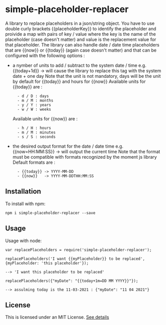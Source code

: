 # simple-placeholder-replacer

A library to replace placeholders in a json/string object. 
You have to use double curly brackets {{placeholderKey}} to identify the placeholder and proivide a map with pairs of key / value where the key is the name of the placeholder (case doesn't matter) and value is the replacement value for that placeholder.
The library can also handle date / date time placeholders that are {{now}} or {{today}} (again case doesn't matter) and that can be configured with the following options :

- a nymber of units to add / subtract to the system date / time 
    e.g. {{today+1d}}  -> will cause the library to replace this tag with the system date + one day
    Note that the unit is not mandatory, days will be the unit by default for {{today}} and hours for {{now}}
    Available units for {{today}} are :
    
        - d / D : days
        - m / M : months
        - y / Y : years
        - w / W : weeks
        
    Available units for {{now}} are :
    
        - h / H : hours
        - m / M : minutes
        - s / S : seconds
        
- the desired output format for the date / date time
    e.g. {{now=HH:MM:SS}} -> will output the current time
    Note that the format must be compatible with formats recognized by the moment js library
    Default formats are :
    
        - {{today}} -> YYYY-MM-DD
        - {{now}}   -> YYYY-MM-DDTHH:MM:SS

## Installation

To install with npm:

```
npm i simple-placeholder-replacer --save
```

## Usage

Usage with node:

```
var replacePlaceholders = require('simple-placeholder-replacer');

replacePlaceholders('I want {{myPlaceholder}} to be replaced', {myPlaceholder: 'this placeholder'});

--> 'I want this placeholder to be replaced'

replacePlaceholders({"myDate": "{{today+1m=DD MM YYYY}}"});

--> assulming today is the 11-03-2021 : {"myDate": "11 04 2021"}

```

## License

This is licensed under an MIT License. [See details](LICENSE)

